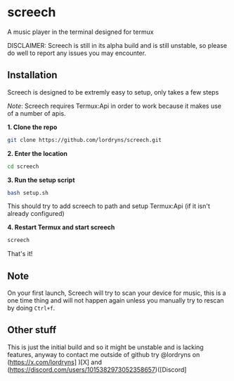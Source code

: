 # screech
A music player in the terminal designed for termux

DISCLAIMER: Screech is still in its alpha build and is still unstable, so please do well to report any issues you may encounter.


## Installation 

Screech is designed to be extremly easy to setup, only takes a few steps 

*Note*: Screech requires Termux:Api in order to work because it makes use of a number of apis.

**1. Clone the repo**
```bash 
git clone https://github.com/lordryns/screech.git
```

**2. Enter the location**
```bash 
cd screech
```

**3. Run the setup script**
```bash 
bash setup.sh
```

This should try to add screech to path and setup Termux:Api (if it isn't already configured)

**4. Restart Termux and start screech**
```bash 
screech
```

That's it! 


## Note 

On your first launch, Screech will try to scan your device for music, this is a one time thing and will not happen again unless you manually try to rescan by doing `Ctrl+f`.


## Other stuff 
This is just the initial build and so it might be unstable and is lacking features, anyway to contact me outside of github try @lordryns on (https://x.com/lordryns]
)[X] and (https://discord.com/users/1015382973052358657)([Discord]
